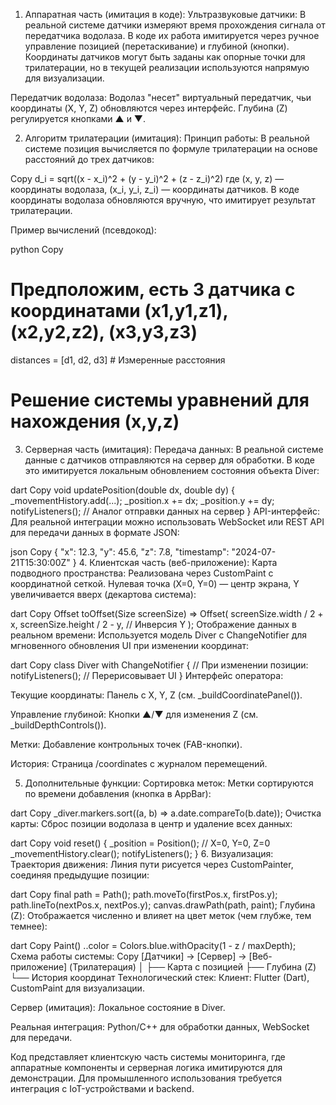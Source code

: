 1. Аппаратная часть (имитация в коде):
Ультразвуковые датчики:
В реальной системе датчики измеряют время прохождения сигнала от передатчика водолаза. В коде их работа имитируется через ручное управление позицией (перетаскивание) и глубиной (кнопки). Координаты датчиков могут быть заданы как опорные точки для трилатерации, но в текущей реализации используются напрямую для визуализации.

Передатчик водолаза:
Водолаз "несет" виртуальный передатчик, чьи координаты (X, Y, Z) обновляются через интерфейс. Глубина (Z) регулируется кнопками ▲ и ▼.

2. Алгоритм трилатерации (имитация):
Принцип работы:
В реальной системе позиция вычисляется по формуле трилатерации на основе расстояний до трех датчиков:

Copy
d_i = sqrt((x - x_i)^2 + (y - y_i)^2 + (z - z_i)^2)
где (x, y, z) — координаты водолаза, (x_i, y_i, z_i) — координаты датчиков.
В коде координаты водолаза обновляются вручную, что имитирует результат трилатерации.

Пример вычислений (псевдокод):

python
Copy
# Предположим, есть 3 датчика с координатами (x1,y1,z1), (x2,y2,z2), (x3,y3,z3)
distances = [d1, d2, d3]  # Измеренные расстояния
# Решение системы уравнений для нахождения (x,y,z)
3. Серверная часть (имитация):
Передача данных:
В реальной системе данные с датчиков отправляются на сервер для обработки. В коде это имитируется локальным обновлением состояния объекта Diver:

dart
Copy
void updatePosition(double dx, double dy) {
  _movementHistory.add(...);
  _position.x += dx;
  _position.y += dy;
  notifyListeners(); // Аналог отправки данных на сервер
}
API-интерфейс:
Для реальной интеграции можно использовать WebSocket или REST API для передачи данных в формате JSON:

json
Copy
{
  "x": 12.3,
  "y": 45.6,
  "z": 7.8,
  "timestamp": "2024-07-21T15:30:00Z"
}
4. Клиентская часть (веб-приложение):
Карта подводного пространства:
Реализована через CustomPaint с координатной сеткой. Нулевая точка (X=0, Y=0) — центр экрана, Y увеличивается вверх (декартова система):

dart
Copy
Offset toOffset(Size screenSize) => Offset(
  screenSize.width / 2 + x,
  screenSize.height / 2 - y, // Инверсия Y
);
Отображение данных в реальном времени:
Используется модель Diver с ChangeNotifier для мгновенного обновления UI при изменении координат:

dart
Copy
class Diver with ChangeNotifier {
  // При изменении позиции:
  notifyListeners(); // Перерисовывает UI
}
Интерфейс оператора:

Текущие координаты: Панель с X, Y, Z (см. _buildCoordinatePanel()).

Управление глубиной: Кнопки ▲/▼ для изменения Z (см. _buildDepthControls()).

Метки: Добавление контрольных точек (FAB-кнопки).

История: Страница /coordinates с журналом перемещений.

5. Дополнительные функции:
Сортировка меток:
Метки сортируются по времени добавления (кнопка в AppBar):

dart
Copy
_diver.markers.sort((a, b) => a.date.compareTo(b.date));
Очистка карты:
Сброс позиции водолаза в центр и удаление всех данных:

dart
Copy
void reset() {
  _position = Position(); // X=0, Y=0, Z=0
  _movementHistory.clear();
  notifyListeners();
}
6. Визуализация:
Траектория движения:
Линия пути рисуется через CustomPainter, соединяя предыдущие позиции:

dart
Copy
final path = Path();
path.moveTo(firstPos.x, firstPos.y);
path.lineTo(nextPos.x, nextPos.y);
canvas.drawPath(path, paint);
Глубина (Z):
Отображается численно и влияет на цвет меток (чем глубже, тем темнее):

dart
Copy
Paint()
  ..color = Colors.blue.withOpacity(1 - z / maxDepth);
Схема работы системы:
Copy
[Датчики] → [Сервер] → [Веб-приложение]
           (Трилатерация)    │
                             ├── Карта с позицией
                             ├── Глубина (Z)
                             └── История координат
Технологический стек:
Клиент: Flutter (Dart), CustomPaint для визуализации.

Сервер (имитация): Локальное состояние в Diver.

Реальная интеграция: Python/C++ для обработки данных, WebSocket для передачи.

Код представляет клиентскую часть системы мониторинга, где аппаратные компоненты и серверная логика имитируются для демонстрации. Для промышленного использования требуется интеграция с IoT-устройствами и backend.

